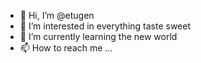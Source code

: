 - 👋 Hi, I’m @etugen
- 👀 I’m interested in everything taste sweet
- 🌱 I’m currently learning the new world
- 📫 How to reach me ... 

<!---
etugen/etugen is a ✨ special ✨ repository because its `README.md` (this file) appears on your GitHub profile.
You can click the Preview link to take a look at your changes.
--->
